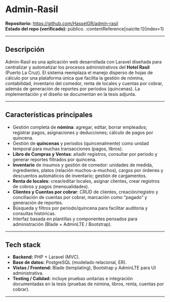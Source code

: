 # Admin-Rasil

**Repositorio:** https://github.com/HasselGR/admin-rasil  
**Estado del repo (verificado):** público. :contentReference[oaicite:1]{index=1}

---

## Descripción
Admin-Rasil es una aplicación web desarrollada con Laravel diseñada para centralizar y automatizar los procesos administrativos del **Hotel Rasil** (Puerto La Cruz). El sistema reemplaza el manejo disperso de hojas de cálculo por una plataforma única que facilita la gestión de nómina, contabilidad, inventario del comedor, renta de locales y cuentas por cobrar, además de generación de reportes por periodos (quincenas). La implementación y el diseño se documentan en la tesis adjunta. 

---

## Características principales
- Gestión completa de **nómina**: agregar, editar, borrar empleados; registrar pagos, asignaciones y deducciones; cálculo de pagos por quincena.   
- Gestión de **quincenas** y periodos (quincenalmente) como unidad temporal para muchas transacciones (pagos, libros).
- **Libro de Compras y Ventas**: añadir registros, consultar por periodo y generar reportes filtrados por quincena. 
- **Inventario** de insumos y gestión de comedor: unidades de medida, ingredientes, platos (relación muchos-a-muchos), cargos por órdenes y descuentos automáticos de inventario; gestión de cargamentos. 
- **Renta de locales**: crear/editar locales, asignar clientes, crear registros de cobros y pagos (mensualidades).   
- **Clientes y Cuentas por cobrar**: CRUD de clientes, creación/registro y conciliación de cuentas por cobrar, marcación como “pagado” y generación de reportes.   
- Búsqueda y filtros por periodo/quincena para facilitar auditoría y consultas históricas. 
- Interfaz basada en plantillas y componentes pensados para administración (Blade + AdminLTE / Bootstrap).

---

## Tech stack
- **Backend:** PHP + Laravel (MVC). 
- **Base de datos:** PostgreSQL (modelado relacional, ER). 
- **Vistas / Frontend:** Blade (templating), Bootstrap y AdminLTE para UI administrativa. 
- **Testing / Calidad:** incluye pruebas unitarias e integración documentadas en la tesis (pruebas de nómina, libros, renta, cuentas por cobrar).
---
